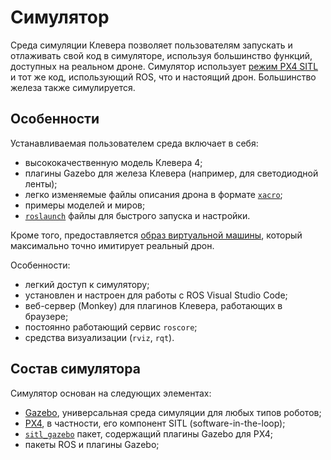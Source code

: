 # Симулятор

Среда симуляции Клевера позволяет пользователям запускать и отлаживать свой код в симуляторе, используя большинство функций, доступных на реальном дроне. Симулятор использует [режим PX4 SITL](sitl.md) и тот же код, использующий ROS, что и настоящий дрон. Большинство железа также симулируется.

## Особенности

Устанавливаемая пользователем среда включает в себя:

* высококачественную модель Клевера 4;
* плагины Gazebo для железа Клевера (например, для светодиодной ленты);
* легко изменяемые файлы описания дрона в формате [`xacro`](https://wiki.ros.org/xacro);
* примеры моделей и миров;
* [`roslaunch`](https://wiki.ros.org/roslaunch) файлы для быстрого запуска и настройки.

Кроме того, предоставляется [образ виртуальной машины](simulation_vm.md), который максимально точно имитирует реальный дрон.

Особенности:

* легкий доступ к симулятору;
* установлен и настроен для работы с ROS Visual Studio Code;
* веб-сервер (Monkey) для плагинов Клевера, работающих в браузере;
* постоянно работающий сервис `roscore`;
* средства визуализации (`rviz`, `rqt`).

## Состав симулятора

Симулятор основан на следующих элементах:

* [Gazebo](http://gazebosim.org/), универсальная среда симуляции для любых типов роботов;
* [PX4](https://px4.io/), в частности, его компонент SITL (software-in-the-loop);
* [`sitl_gazebo`](https://github.com/PX4/sitl_gazebo) пакет, содержащий плагины Gazebo для PX4;
* пакеты ROS и плагины Gazebo;

<!-- TODO: Write more, add a diagram, etc -->
